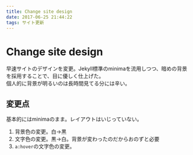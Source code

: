 ```yaml
---
title: Change site design
date: 2017-06-25 21:44:22
tags: サイト更新
---
```

# Change site design

早速サイトのデザインを変更。Jekyll標準のminimaを流用しつつ、暗めの背景を採用することで、目に優しく仕上げた。  
個人的に背景が明るいのは長時間見てる分には辛い。

## 変更点

基本的にはminimaのまま。レイアウトはいじっていない。

1. 背景色の変更。白→黒
1. 文字色の変更。黒→白。背景が変わったのだからおのずと必要
1. `a:hover`の文字色の変更。